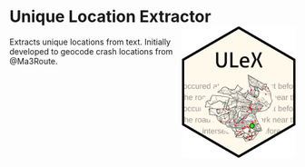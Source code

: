 # Unique Location Extractor <img src="man/figures/logo.png" align="right" width="200" />

Extracts unique locations from text. Initially developed to geocode crash locations from @Ma3Route.
